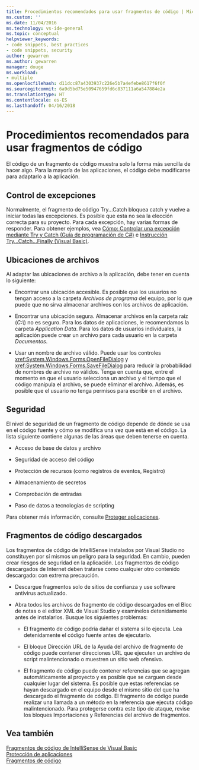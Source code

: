 ```yaml
---
title: Procedimientos recomendados para usar fragmentos de código | Microsoft Docs
ms.custom: ''
ms.date: 11/04/2016
ms.technology: vs-ide-general
ms.topic: conceptual
helpviewer_keywords:
- code snippets, best practices
- code snippets, security
author: gewarren
ms.author: gewarren
manager: douge
ms.workload:
- multiple
ms.openlocfilehash: d11dcc87a4303937c226e5b7a4efebe8617f6f0f
ms.sourcegitcommit: 6a9d5bd75e50947659fd6c837111a6a547884e2a
ms.translationtype: HT
ms.contentlocale: es-ES
ms.lasthandoff: 04/16/2018
---
```

# <a name="best-practices-for-using-code-snippets"></a>Procedimientos recomendados para usar fragmentos de código

El código de un fragmento de código muestra solo la forma más sencilla de hacer algo. Para la mayoría de las aplicaciones, el código debe modificarse para adaptarlo a la aplicación.

## <a name="handling-exceptions"></a>Control de excepciones

Normalmente, el fragmento de código Try...Catch bloquea catch y vuelve a iniciar todas las excepciones. Es posible que esta no sea la elección correcta para su proyecto. Para cada excepción, hay varias formas de responder. Para obtener ejemplos, vea [Cómo: Controlar una excepción mediante Try y Catch (Guía de programación de C#)](/dotnet/csharp/programming-guide/exceptions/how-to-handle-an-exception-using-try-catch) e [Instrucción Try...Catch...Finally (Visual Basic)](/dotnet/visual-basic/language-reference/statements/try-catch-finally-statement).

## <a name="file-locations"></a>Ubicaciones de archivos

Al adaptar las ubicaciones de archivo a la aplicación, debe tener en cuenta lo siguiente:

- Encontrar una ubicación accesible. Es posible que los usuarios no tengan acceso a la carpeta *Archivos de programa* del equipo, por lo que puede que no sirva almacenar archivos con los archivos de aplicación.

- Encontrar una ubicación segura. Almacenar archivos en la carpeta raíz (*C:\\*) no es seguro. Para los datos de aplicaciones, le recomendamos la carpeta *Application Data*. Para los datos de usuarios individuales, la aplicación puede crear un archivo para cada usuario en la carpeta *Documentos*.

- Usar un nombre de archivo válido. Puede usar los controles <xref:System.Windows.Forms.OpenFileDialog> y <xref:System.Windows.Forms.SaveFileDialog> para reducir la probabilidad de nombres de archivo no válidos. Tenga en cuenta que, entre el momento en que el usuario selecciona un archivo y el tiempo que el código manipula el archivo, se puede eliminar el archivo. Además, es posible que el usuario no tenga permisos para escribir en el archivo.

## <a name="security"></a>Seguridad

El nivel de seguridad de un fragmento de código depende de dónde se usa en el código fuente y cómo se modifica una vez que está en el código. La lista siguiente contiene algunas de las áreas que deben tenerse en cuenta.

- Acceso de base de datos y archivo

- Seguridad de acceso del código

- Protección de recursos (como registros de eventos, Registro)

- Almacenamiento de secretos

- Comprobación de entradas

- Paso de datos a tecnologías de scripting

Para obtener más información, consulte [Proteger aplicaciones](../ide/securing-applications.md).

## <a name="downloaded-code-snippets"></a>Fragmentos de código descargados

Los fragmentos de código de IntelliSense instalados por Visual Studio no constituyen por sí mismos un peligro para la seguridad. En cambio, pueden crear riesgos de seguridad en la aplicación. Los fragmentos de código descargados de Internet deben tratarse como cualquier otro contenido descargado: con extrema precaución.

- Descargue fragmentos solo de sitios de confianza y use software antivirus actualizado.

- Abra todos los archivos de fragmento de código descargados en el Bloc de notas o el editor XML de Visual Studio y examínelos detenidamente antes de instalarlos. Busque los siguientes problemas:

    - El fragmento de código podría dañar el sistema si lo ejecuta. Lea detenidamente el código fuente antes de ejecutarlo.

    - El bloque Dirección URL de la Ayuda del archivo de fragmento de código puede contener direcciones URL que ejecuten un archivo de script malintencionado o muestren un sitio web ofensivo.

    - El fragmento de código puede contener referencias que se agregan automáticamente al proyecto y es posible que se carguen desde cualquier lugar del sistema. Es posible que estas referencias se hayan descargado en el equipo desde el mismo sitio del que ha descargado el fragmento de código. El fragmento de código puede realizar una llamada a un método en la referencia que ejecuta código malintencionado. Para protegerse contra este tipo de ataque, revise los bloques Importaciones y Referencias del archivo de fragmentos.

## <a name="see-also"></a>Vea también

[Fragmentos de código de IntelliSense de Visual Basic](/dotnet/visual-basic/developing-apps/using-ide/intellisense-code-snippets)  
[Protección de aplicaciones](../ide/securing-applications.md)  
[Fragmentos de código](../ide/code-snippets.md)